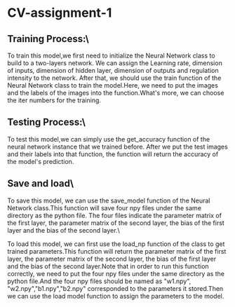 # CV-assignment-1
## Training Process:\
To train this model,we first need to initialize the Neural Network class to build to a two-layers network.
We can assign the Learning rate, dimension of inputs, dimension of hidden layer, dimension of outputs and regulation intensity to the network.
After that, we should use the train function of the Neural Network class to train the model.Here, we need to put the images and the labels of the images into the function.What's more, we can choose the iter numbers for the training.

## Testing Process:\
To test this model,we can simply use the get_accuracy function of the neural network instance that we trained before. After we put the test images and their labels into that function, the function will return the accuracy of the model's prediction.

## Save and load\
To save this model, we can use the save_model function of the Neural Network class.This function will save four npy files under the same directory as the python file.
The four files indicate the parameter matrix of the first layer, the parameter matrix of the second layer, the bias of the first layer and the bias of the second layer.\

To load this model, we can first use the load_np function of the class to get trained parameters.This function will return the parameter matrix of the first layer, the parameter matrix of the second layer, the bias of the first layer and the bias of the second layer.Note that in order to run this function correctly, we need to put the four npy files under the same directory as the python file.And the four npy files should be named as "w1.npy", "w2.npy","b1.npy","b2.npy" corresponded to the parameters it stored.Then we can use the load model function to assign the parameters to the model.
